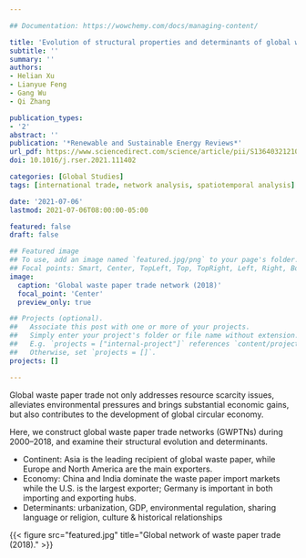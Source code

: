 ```yaml
---

## Documentation: https://wowchemy.com/docs/managing-content/

title: 'Evolution of structural properties and determinants of global waste paper trade network'
subtitle: ''
summary: ''
authors:
- Helian Xu
- Lianyue Feng
- Gang Wu
- Qi Zhang

publication_types: 
- '2'
abstract: ''
publication: '*Renewable and Sustainable Energy Reviews*'
url_pdf: https://www.sciencedirect.com/science/article/pii/S1364032121006870
doi: 10.1016/j.rser.2021.111402

categories: [Global Studies]
tags: [international trade, network analysis, spatiotemporal analysis]

date: '2021-07-06'
lastmod: 2021-07-06T08:00:00-05:00

featured: false
draft: false

## Featured image
## To use, add an image named `featured.jpg/png` to your page's folder.
## Focal points: Smart, Center, TopLeft, Top, TopRight, Left, Right, BottomLeft, Bottom, BottomRight.
image:
  caption: 'Global waste paper trade network (2018)'
  focal_point: 'Center'
  preview_only: true

## Projects (optional).
##   Associate this post with one or more of your projects.
##   Simply enter your project's folder or file name without extension.
##   E.g. `projects = ["internal-project"]` references `content/project/deep-learning/index.md`.
##   Otherwise, set `projects = []`.
projects: []

---
```


Global waste paper trade not only addresses resource scarcity issues, alleviates environmental pressures and brings substantial economic gains, but also contributes to the development of global circular economy. 
<br>

Here, we construct global waste paper trade networks (GWPTNs) during 2000–2018, and examine their structural evolution and determinants.
- Continent: Asia is the leading recipient of global waste paper, while Europe and North America are the main exporters.
- Economy: China and India dominate the waste paper import markets while the U.S. is the largest exporter; Germany is important in both importing and exporting hubs.
- Determinants: urbanization, GDP, environmental regulation, sharing language or religion, culture & historical relationships

{{< figure src="featured.jpg" title="Global network of waste paper trade (2018)." >}}


